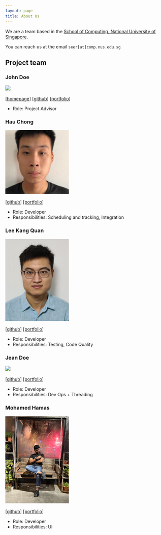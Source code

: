 ```yaml
---
layout: page
title: About Us
---
```


We are a team based in the [School of Computing, National University of Singapore](http://www.comp.nus.edu.sg).

You can reach us at the email `seer[at]comp.nus.edu.sg`

## Project team

### John Doe

<img src="images/johndoe.png" width="200px">

[[homepage](http://www.comp.nus.edu.sg/~damithch)]
[[github](https://github.com/johndoe)]
[[portfolio](team/johndoe.md)]

* Role: Project Advisor

### Hau Chong

<img src="images/hauchongtang.png" width="200px">

[[github](http://github.com/hauchongtang)]
[[portfolio](team/hauchontang.md)]

* Role: Developer
* Responsibilities: Scheduling and tracking, Integration

### Lee Kang Quan

<img src="images/kang-quan.png" width="200px">

[[github](https://github.com/Kang-Quan)] [[portfolio](team/kang-quan.md)] 

* Role: Developer
* Responsibilities: Testing, Code Quality

### Jean Doe

<img src="images/johndoe.png" width="200px">

[[github](http://github.com/johndoe)]
[[portfolio](team/johndoe.md)]

* Role: Developer
* Responsibilities: Dev Ops + Threading

### Mohamed Hamas

<img src="images/hamas.png" width="200px">

[[github](http://github.com/Bahamas20)]
[[portfolio](team/bahamas20.md)]

* Role: Developer
* Responsibilities: UI
